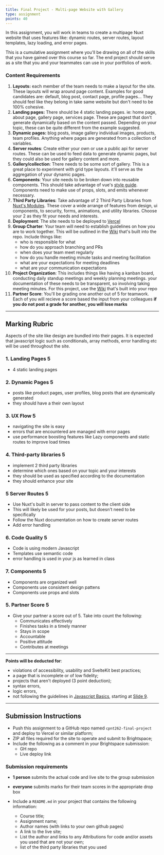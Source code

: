 ```yaml
---
title: Final Project - Multi-page Website with Gallery
type: assignment
points: 40
---
```


In this assignment, you will work in teams to create a multipage Nuxt website that uses features like: dynamic routes, server routes, layout templates, lazy loading, and error pages.

This is a cumulative assignment where you'll be drawing on all of the skills that you have gained over this course so far. The end project should serve as a site that you and your teammates can use in your portfolios of work.

### Content Requirements

1. **Layouts:** each member of the team needs to make a layout for the site. These layouts will wrap around page content. Examples for good candidates are: default, blog post, contact page, profile pages... They should feel like they belong in take same website but don't need to be 100% cohesive.
2. **Landing pages:** There should be 4 static landing pages. ie: home page, about page, gallery page, services page. These are pagest that don't generate dynamically based on the content passed. Depending on your topic, these can be quite different from the example suggested.
3. **Dynamic pages:** blog posts, image gallery individual images, products, team profiles. Anything where pages are generated from a collection of variables.
4. **Server routes**: Create either your own or use a public api for server routes. These can be used to feed data to generate dynamic pages, but they could also be used for gallery content and more.
5. **Gallery/collection**: There needs to be some sort of gallery. This is a great place to experiment with grid type layouts. it'll serve as the aggregation of your dynamic pages.
6. **Components**: Your site needs to be broken down into reusable components. This should take advantage of vue's [style guide](https://vuejs.org/style-guide/). Components need to make use of props, slots, and emits whenever necessary.
7. **Third Party Libraries**: Take advantage of 2 Third Party Libraries from [Nuxt's Modules](https://nuxt.com/modules). These cover a wide arrange of features from design, ui components, to security, forms, animations, and utility libraries. Choose your 2 as they fit your needs and interests.
8. **Deployment**: The site needs to be deployed to [Vercel](https://vercel.com)
9. **Group Charter**: Your team will need to establish guidelines on how you are to work together. This will be outlined in the [Wiki](https://docs.github.com/en/communities/documenting-your-project-with-wikis/about-wikis) that's built into the repo. Include things like:
   - who is responsible for what
   - how do you approach branching and PRs
   - when does your team meet regularly
   - how do you handle meeting minute tasks and meeting facilitation
   - what are your expectations for meeting deadlines
   - what are your communication expectations
10. **Project Organization**: This includes things like having a kanban board, conducting daily standup meetings and weekly planning meetings. your documentation of these needs to be transparent, so involving taking meeting minutes. For this project, use the [Wiki](https://docs.github.com/en/communities/documenting-your-project-with-wikis/about-wikis) that's built into your repo
11. **Partner Score**: You'll be grading one another out of 5 for teamwork. Each of you will recieve a score based the input from your colleagues **if you do not post a grade for another, you will lose marks**

---

## Marking Rubric

Aspects of the site like design are bundled into their pages. It is expected that javascript logic such as conditionals, array methods, error handling etc will be used throughout the site.

### 1. Landing Pages 5

- 4 static landing pages

### 2. Dynamic Pages 5

- posts like product pages, user profiles, blog posts that are dynamically generated
- they should have a their own layout

### 3. UX Flow 5

- navigating the site is easy
- errors that are encountered are managed with error pages
- use performance boosting features like Lazy components and static routes to improve load times

### 4. Third-party libraries 5

- implement 2 third party libraries
- determine which ones based on your topic and your interests
- they should be used as specified according to the documentation
- they should enhance your site

### 5 Server Routes 5

- Use Nuxt's built in server to pass content to the client side
- This will likely be used for your posts, but doesn't need to be specifically
- Follow the Nuxt documentation on how to create server routes
- Add error handling

### 6. Code Quality 5

- Code is using modern Javascript
- Templates use semantic code
- error handling is used in your js as learned in class

### 7. Components 5

- Components are organized well
- Components use consistent design pattens
- Components use props and slots

### 5. Partner Score 5

- Give your partner a score out of 5. Take into count the following:
  - Communicates effectively
  - Finishes tasks in a timely manner
  - Stays in scope
  - Accountable
  - Positive attitude
  - Contributes at meetings

---

**Points will be deducted for**:

- violations of accessibility, usability and SvelteKit best practices;
- a page that is incomplete or of low fidelity;
- projects that aren't deployed (3 point deduction);
- syntax errors,
- logic errors,
- not following the guidelines in [Javascript Basics](https://sait-wbdv.github.io/slides/w23/cpnt-262/js-introduction.html), starting at [Slide 9](https://sait-wbdv.github.io/slides/w23/cpnt-262/js-introduction.html#/9).

---

## Submission Instructions

- Push this assignment to a GitHub repo named `cpnt262-final-project` and deploy to Vercel or similar platform;
- ZIP all files required for the site to operate and submit to Brightspace;
- Include the following as a comment in your Brightspace submission:
  - GH repo
  - Live deploy link

### Submission requirements

- **1 person** submits the actual code and live site to the group submission
- **everyone** submits marks for their team scores in the appropriate drop box

- Include a `README.md` in your project that contains the following information:
  - Course title;
  - Assignment name;
  - Author names (with links to your own github pages)
  - A link to the live site;
  - List the author and links to any Attributions for code and/or assets you used that are not your own;
  - list of the third party libraries that you used
